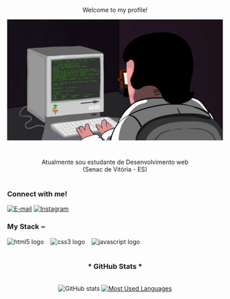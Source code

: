 <div align="center">
  <p>Welcome to my profile!</p>
</div>

<img src="21116158daaeb1459b4ec0758505e1ad.gif">

#

<p align="center">Atualmente sou estudante de Desenvolvimento web 
<br>  (Senac de Vitória - ES)

#

<h3 align="left">Connect with me!</h3>

[![E-mail](https://img.shields.io/badge/-Email-000?style=for-the-badge&logo=microsoft-outlook&logoColor=24edaa&color:FFF)](mailto:contatodanipdev@gmail.com)
[![Instagram](https://img.shields.io/badge/-Instagram-000?style=for-the-badge&logo=instagram&logoColor=24edaa&color:FFF)](https://www.instagram.com/danipdev/)


<h3 align="left">My Stack ~</h3>

<div align="left">
  <img src="https://cdn.jsdelivr.net/gh/devicons/devicon/icons/html5/html5-original.svg" height="25" alt="html5 logo"  />
  <img width="8" />
  <img src="https://cdn.jsdelivr.net/gh/devicons/devicon/icons/css3/css3-original.svg" height="25" alt="css3 logo"  />
  <img width="8" />
  <img src="https://cdn.jsdelivr.net/gh/devicons/devicon/icons/javascript/javascript-plain.svg" height="25" alt="javascript logo"  />
  <img width="8" />
</div>

#

<div style="text-align: center;" align="center">
  <h3>* GitHub Stats *</h3>
  <br>
  <img src="https://github-readme-stats-git-masterrstaa-rickstaa.vercel.app/api?username=paulodevzl&hide_title=true&show_icons=true&include_all_commits=false&count_private=true&line_height=25&hide=issues&bg_color=000&title_color=FFFF&text_color=FFF&border_radius=3&border_color=24edaa&icon_color=FFFF&theme=jolly" alt="GitHub stats">

  <a href="https://github.com/danipdev/github-readme-stats">
    <img src="https://github-readme-stats-git-masterrstaa-rickstaa.vercel.app/api/top-langs/?username=danipdev&line_height=10&card_width=290&layout=compact&hide_title=false&count_private=true&langs_count=4&show_icons=true&title_color=FFFF&hide=html,css&bg_color=000&text_color=8B8B8B&border_radius=3&border_color=24edaa&count_private=true" alt="Most Used Languages">
  </a>
</div>

